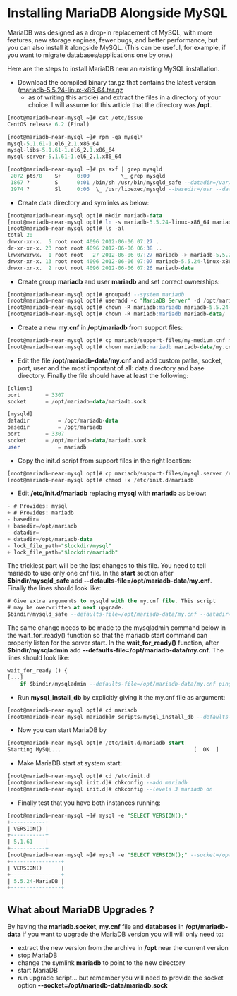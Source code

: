 # Installing MariaDB Alongside MySQL

MariaDB was designed as a drop-in replacement of MySQL, with more features, new storage engines, fewer bugs, and better performance, but you can also install it alongside MySQL. (This can be useful, for example, if you want to migrate
databases/applications one by one.)

Here are the steps to install MariaDB near an existing MySQL installation.

- Download the compiled binary tar.gz that contains the latest version
  ([mariadb-5.5.24-linux-x86_64.tar.gz](http://downloads.mariadb.org/mariadb/5.5.24/#bits=64&amp;file_type=tar_gz)
  - as of writing this article) and extract the files in a directory of your
  choice. I will assume for this article that the directory was <strong>/opt</strong>.

```sql
[root@mariadb-near-mysql ~]# cat /etc/issue
CentOS release 6.2 (Final)

[root@mariadb-near-mysql ~]# rpm -qa mysql*
mysql-5.1.61-1.el6_2.1.x86_64
mysql-libs-5.1.61-1.el6_2.1.x86_64
mysql-server-5.1.61-1.el6_2.1.x86_64

[root@mariadb-near-mysql ~]# ps axf | grep mysqld
 2072 pts/0    S+     0:00          \_ grep mysqld
 1867 ?        S      0:01 /bin/sh /usr/bin/mysqld_safe --datadir=/var/lib/mysql --socket=/var/lib/mysql/mysql.sock ...
 1974 ?        Sl     0:06  \_ /usr/libexec/mysqld --basedir=/usr --datadir=/var/lib/mysql --user=mysql ...
```

- Create data directory and symlinks as below:

```sql
[root@mariadb-near-mysql opt]# mkdir mariadb-data
[root@mariadb-near-mysql opt]# ln -s mariadb-5.5.24-linux-x86_64 mariadb
[root@mariadb-near-mysql opt]# ls -al
total 20
drwxr-xr-x.  5 root root 4096 2012-06-06 07:27 .
dr-xr-xr-x. 23 root root 4096 2012-06-06 06:38 ..
lrwxrwxrwx.  1 root root   27 2012-06-06 07:27 mariadb -> mariadb-5.5.24-linux-x86_64
drwxr-xr-x. 13 root root 4096 2012-06-06 07:07 mariadb-5.5.24-linux-x86_64
drwxr-xr-x.  2 root root 4096 2012-06-06 07:26 mariadb-data
```

- Create group <strong>mariadb</strong> and user <strong>mariadb</strong> and set correct ownerships:

```sql
[root@mariadb-near-mysql opt]# groupadd --system mariadb
[root@mariadb-near-mysql opt]# useradd -c "MariaDB Server" -d /opt/mariadb -g mariadb --system mariadb
[root@mariadb-near-mysql opt]# chown -R mariadb:mariadb mariadb-5.5.24-linux-x86_64/
[root@mariadb-near-mysql opt]# chown -R mariadb:mariadb mariadb-data/
```

- Create a new <strong>my.cnf</strong> in <strong>/opt/mariadb</strong> from support files:

```sql
[root@mariadb-near-mysql opt]# cp mariadb/support-files/my-medium.cnf mariadb-data/my.cnf
[root@mariadb-near-mysql opt]# chown mariadb:mariadb mariadb-data/my.cnf
```

- Edit the file <strong>/opt/mariadb-data/my.cnf</strong> and add custom paths, socket, port, user and the most important of all: data directory and base directory. Finally the file should have at least the following:

```sql
[client]
port		= 3307
socket		= /opt/mariadb-data/mariadb.sock

[mysqld]
datadir         = /opt/mariadb-data
basedir         = /opt/mariadb
port		= 3307
socket		= /opt/mariadb-data/mariadb.sock
user            = mariadb
```

- Copy the init.d script from support files in the right location:

```sql
[root@mariadb-near-mysql opt]# cp mariadb/support-files/mysql.server /etc/init.d/mariadb
[root@mariadb-near-mysql opt]# chmod +x /etc/init.d/mariadb
```

- Edit <strong>/etc/init.d/mariadb</strong> replacing <strong>mysql</strong> with <strong>mariadb</strong> as below:

```sql
- # Provides: mysql
+ # Provides: mariadb
- basedir=
+ basedir=/opt/mariadb
- datadir=
+ datadir=/opt/mariadb-data
- lock_file_path="$lockdir/mysql"
+ lock_file_path="$lockdir/mariadb"
```

The trickiest part will be the last changes to this file. You need to tell
mariadb to use only one cnf file. In the <strong>start</strong> section after
<strong>$bindir/mysqld_safe</strong> add <strong>--defaults-file=/opt/mariadb-data/my.cnf</strong>.
Finally the lines should look like:

```sql
# Give extra arguments to mysqld with the my.cnf file. This script
# may be overwritten at next upgrade.
$bindir/mysqld_safe --defaults-file=/opt/mariadb-data/my.cnf --datadir="$datadir" --pid-file="$mysqld_pid_file_path" $other_args >/dev/null 2>&1 &
```

The same change needs to be made to the mysqladmin command below in the wait_for_ready() function so that the mariadb start command can properly listen for the server start. In the <strong>wait_for_ready()</strong> function, after <strong>$bindir/mysqladmin</strong> add <strong>--defaults-file=/opt/mariadb-data/my.cnf</strong>.
The lines should look like:

```sql
wait_for_ready () {
[...]
    if $bindir/mysqladmin --defaults-file=/opt/mariadb-data/my.cnf ping >/dev/null 2>&1; then
```

- Run <strong>mysql_install_db</strong> by explicitly giving it the my.cnf file as argument:

```sql
[root@mariadb-near-mysql opt]# cd mariadb
[root@mariadb-near-mysql mariadb]# scripts/mysql_install_db --defaults-file=/opt/mariadb-data/my.cnf
```

- Now you can start MariaDB by

```sql
[root@mariadb-near-mysql opt]# /etc/init.d/mariadb start
Starting MySQL...                                          [  OK  ]
```

- Make MariaDB start at system start:

```sql
[root@mariadb-near-mysql opt]# cd /etc/init.d
[root@mariadb-near-mysql init.d]# chkconfig --add mariadb 
[root@mariadb-near-mysql init.d]# chkconfig --levels 3 mariadb on
```

- Finally test that you have both instances running:

```sql
[root@mariadb-near-mysql ~]# mysql -e "SELECT VERSION();"
+-----------+
| VERSION() |
+-----------+
| 5.1.61    |
+-----------+
[root@mariadb-near-mysql ~]# mysql -e "SELECT VERSION();" --socket=/opt/mariadb-data/mariadb.sock
+----------------+
| VERSION()      |
+----------------+
| 5.5.24-MariaDB |
+----------------+
```

## What about MariaDB Upgrades ?

By having the <strong>mariadb.socket</strong>, <strong>my.cnf</strong> file and <strong>databases</strong> in <strong>/opt/mariadb-data</strong> if you want to upgrade the MariaDB version you will will only need to:

- extract the new version from the archive in <strong>/opt</strong> near the current version
- stop MariaDB
- change the symlink <strong>mariadb</strong> to point to the new directory
- start MariaDB
- run upgrade script... but remember you will need to provide the socket option <strong>--socket=/opt/mariadb-data/mariadb.sock</strong>